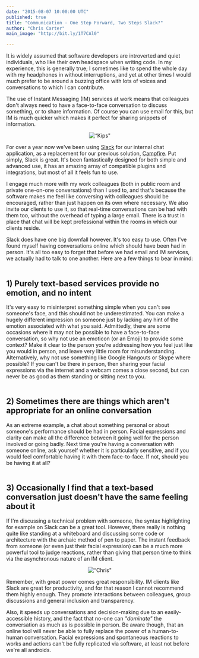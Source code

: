 ```yaml
---
date: "2015-08-07 10:00:00 UTC"
published: true
title: "Communication - One Step Forward, Two Steps Slack?"
author: "Chris Carter"
main_image: "http://bit.ly/1T7CAl0"

---
```


It is widely assumed that software developers are introverted and quiet individuals, who like their own headspace when writing code. In my experience, this is generally true; I sometimes like to spend the whole day with my headphones in without interruptions, and yet at other times I would much prefer to be around a buzzing office with lots of voices and conversations to which I can contribute.

The use of Instant Messaging (IM) services at work means that colleagues don't always need to have a face-to-face conversation to discuss something, or to share information. Of course you can use email for this, but IM is much quicker which makes it perfect for sharing snippets of information.

<p align="center"><img src="http://bit.ly/1T7CAl0" alt=“Kips"></p>

For over a year now we've been using [Slack](https://slack.com/) for our internal chat application, as a replacement for our previous solution, [Campfire](https://campfirenow.com/). Put simply, Slack is great. It's been fantastically designed for both simple and advanced use, it has an amazing array of compatible plugins and integrations, but most of all it feels fun to use.

I engage much more with my work colleagues (both in public room and private one-on-one conversations) than I used to, and that's because the software makes me feel like conversing with colleagues should be encouraged, rather than just happen on its own where necessary. We also invite our clients to use it, so that real-time conversations can be had with them too, without the overhead of typing a large email. There is a trust in place that chat will be kept professional within the rooms in which our clients reside.

Slack does have one big downfall however. It's too easy to use. Often I've found myself having conversations online which should have been had in person. It's all too easy to forget that before we had email and IM services, we actually had to talk to one another. Here are a few things to bear in mind:<br/>
<br/>

<h2>1) Purely text-based services provide no emotion, and no intent</h2>
It's very easy to misinterpret something simple when you can't see someone's face, and this should not be underestimated. You can make a hugely different impression on someone just by lacking any hint of the emotion associated with what you said. Admittedly, there are some occasions where it may not be possible to have a face-to-face conversation, so why not use an emoticon (or an Emoji) to provide some context? Make it clear to the person you're addressing how you feel just like you would in person, and leave very little room for misunderstanding. Alternatively, why not use something like Google Hangouts or Skype where possible? If you can't be there in person, then sharing your facial expressions via the internet and a webcam comes a close second, but can never be as good as them standing or sitting next to you.<br/>
<br/>

<h2>2) Sometimes there are things which aren't appropriate for an online conversation</h2>
As an extreme example, a chat about something personal or about someone's performance should be had in person. Facial expressions and clarity can make all the difference between it going well for the person involved or going badly. Next time you're having a conversation with someone online, ask yourself whether it is particularly sensitive, and if you would feel comfortable having it with them face-to-face. If not, should you be having it at all?<br/>
<br/>

<h2>3) Occasionally I find that a text-based conversation just doesn't have the same feeling about it</h2>
If I'm discussing a technical problem with someone, the syntax highlighting for example on Slack can be a great tool. However, there really is nothing quite like standing at a whiteboard and discussing some code or architecture with the archaic method of pen to paper. The instant feedback from someone (or even just their facial expression) can be a much more powerful tool to judge reactions, rather than giving that person time to think via the asynchronous nature of an IM client.

<p align="center"><img src="http://bit.ly/1IZyADG" alt=“Chris"></p>

Remember, with great power comes great responsibility. IM clients like Slack are great for productivity, and for that reason I cannot recommend them highly enough. They promote interactions between colleagues, group discussions and general inclusion and transparency.

Also, it speeds up conversations and decision-making due to an easily-accessible history, and the fact that no-one can <i>"dominate"</i> the conversation as much as is possible in person. Be aware though, that an online tool will never be able to fully replace the power of a human-to-human conversation. Facial expressions and spontaneous reactions to works and actions can't be fully replicated via software, at least not before we're all androids.
